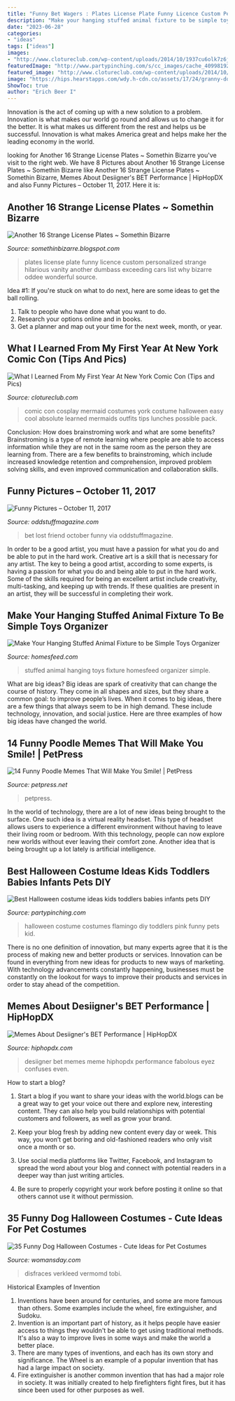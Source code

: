 ```yaml
---
title: "Funny Bet Wagers : Plates License Plate Funny Licence Custom Personalized Strange Hilarious Vanity Another Dumbass Exceeding Cars List Why Bizarre Oddee Wonderful Source"
description: "Make your hanging stuffed animal fixture to be simple toys organizer"
date: "2023-06-28"
categories:
- "ideas"
tags: ["ideas"]
images:
- "http://www.clotureclub.com/wp-content/uploads/2014/10/1937cu6olk7z6jpg.jpg"
featuredImage: "http://www.partypinching.com/s/cc_images/cache_4099819277.jpg?t=1472707794"
featured_image: "http://www.clotureclub.com/wp-content/uploads/2014/10/1937cu6olk7z6jpg.jpg"
image: "https://hips.hearstapps.com/wdy.h-cdn.co/assets/17/24/granny-dog.jpg?crop=1.0xw:1xh;center,top&amp;resize=480:*"
ShowToc: true
author: "Erich Beer I"
---
```



Innovation is the act of coming up with a new solution to a problem. Innovation is what makes our world go round and allows us to change it for the better. It is what makes us different from the rest and helps us be successful. Innovation is what makes America great and helps make her the leading economy in the world.

	

		
looking for Another 16 Strange License Plates ~ Somethin Bizarre you've visit to the right web. We have 8 Pictures about Another 16 Strange License Plates ~ Somethin Bizarre like Another 16 Strange License Plates ~ Somethin Bizarre, Memes About Desiigner&#039;s BET Performance | HipHopDX and also Funny Pictures – October 11, 2017. Here it is:
		
    
## Another 16 Strange License Plates ~ Somethin Bizarre

<img loading=lazy src="https://4.bp.blogspot.com/_I9lJuLPsXSs/S-iItOvBJWI/AAAAAAAAMok/MfELHXYYZR0/s400/Another+16+Strange+License+Plates+2.jpg" onerror="this.onerror=null;this.src='https://tse3.mm.bing.net/th?id=OIP.2y5jKdWYl1vVt6wfzFzpIQHaGS&amp;pid=15.1';" alt="Another 16 Strange License Plates ~ Somethin Bizarre">

_Source: somethinbizarre.blogspot.com_

>plates license plate funny licence custom personalized strange hilarious vanity another dumbass exceeding cars list why bizarre oddee wonderful source. 

	

Idea #1:
If you're stuck on what to do next, here are some ideas to get the ball rolling.
1. Talk to people who have done what you want to do.
2. Research your options online and in books.
3. Get a planner and map out your time for the next week, month, or year.

    
## What I Learned From My First Year At New York Comic Con (Tips And Pics)

<img loading=lazy src="http://www.clotureclub.com/wp-content/uploads/2014/10/1937cu6olk7z6jpg.jpg" onerror="this.onerror=null;this.src='https://tse1.mm.bing.net/th?id=OIP.QcCNWwMU5X1PnntOX83lMgHaJ4&amp;pid=15.1';" alt="What I Learned From My First Year At New York Comic Con (Tips and Pics)">

_Source: clotureclub.com_

>comic con cosplay mermaid costumes york costume halloween easy cool absolute learned mermaids outfits tips lunches possible pack. 

	

Conclusion: How does brainstroming work and what are some benefits?
Brainstroming is a type of remote learning where people are able to access information while they are not in the same room as the person they are learning from. There are a few benefits to brainstroming, which include increased knowledge retention and comprehension, improved problem solving skills, and even improved communication and collaboration skills.

    
## Funny Pictures – October 11, 2017

<img loading=lazy src="http://oddstuffmagazine.com/wp-content/uploads/2017/10/My-friend-lost-a-bet-650x527.jpg" onerror="this.onerror=null;this.src='https://tse4.mm.bing.net/th?id=OIP.n_sVayBfUSyCXBMUSDjqSwHaGA&amp;pid=15.1';" alt="Funny Pictures – October 11, 2017">

_Source: oddstuffmagazine.com_

>bet lost friend october funny via oddstuffmagazine. 

	

In order to be a good artist, you must have a passion for what you do and be able to put in the hard work.
Creative art is a skill that is necessary for any artist. The key to being a good artist, according to some experts, is having a passion for what you do and being able to put in the hard work. Some of the skills required for being an excellent artist include creativity, multi-tasking, and keeping up with trends. If these qualities are present in an artist, they will be successful in completing their work.

    
## Make Your Hanging Stuffed Animal Fixture To Be Simple Toys Organizer

<img loading=lazy src="https://homesfeed.com/wp-content/uploads/2015/07/gorgeous-swinging-model-hanging-stuffed-animal-design-with-wooden-rack-and-white-traditional-rope-beneath-blue-wall-with-various-animal-dolls.jpg" onerror="this.onerror=null;this.src='https://tse2.mm.bing.net/th?id=OIP.gusv07nlT-qlROabdj4OMgHaE8&amp;pid=15.1';" alt="Make Your Hanging Stuffed Animal Fixture to be Simple Toys Organizer">

_Source: homesfeed.com_

>stuffed animal hanging toys fixture homesfeed organizer simple. 

	

What are big ideas?
Big ideas are spark of creativity that can change the course of history. They come in all shapes and sizes, but they share a common goal: to improve people’s lives. When it comes to big ideas, there are a few things that always seem to be in high demand. These include technology, innovation, and social justice. Here are three examples of how big ideas have changed the world.

    
## 14 Funny Poodle Memes That Will Make You Smile! | PetPress

<img loading=lazy src="https://petpress.net/wp-content/uploads/2019/11/poodle-1-5.jpg" onerror="this.onerror=null;this.src='https://tse3.mm.bing.net/th?id=OIP.Z7O8hVwcGWgdt2MEtb4S5AAAAA&amp;pid=15.1';" alt="14 Funny Poodle Memes That Will Make You Smile! | PetPress">

_Source: petpress.net_

>petpress. 

	

In the world of technology, there are a lot of new ideas being brought to the surface. One such idea is a virtual reality headset. This type of headset allows users to experience a different environment without having to leave their living room or bedroom. With this technology, people can now explore new worlds without ever leaving their comfort zone. Another idea that is being brought up a lot lately is artificial intelligence.

    
## Best Halloween Costume Ideas Kids Toddlers Babies Infants Pets DIY

<img loading=lazy src="http://www.partypinching.com/s/cc_images/cache_4099819277.jpg?t=1472707794" onerror="this.onerror=null;this.src='https://tse3.mm.bing.net/th?id=OIP.wBwERr5fyQqe1JTLufGRTQHaJ3&amp;pid=15.1';" alt="Best Halloween costume ideas kids toddlers babies infants pets DIY">

_Source: partypinching.com_

>halloween costume costumes flamingo diy toddlers pink funny pets kid. 

	

There is no one definition of innovation, but many experts agree that it is the process of making new and better products or services. Innovation can be found in everything from new ideas for products to new ways of marketing. With technology advancements constantly happening, businesses must be constantly on the lookout for ways to improve their products and services in order to stay ahead of the competition.

    
## Memes About Desiigner&#039;s BET Performance | HipHopDX

<img loading=lazy src="https://s3.amazonaws.com/hiphopdx-production/2016/07/Desiigner-BET-Meme-5.jpg" onerror="this.onerror=null;this.src='https://tse3.mm.bing.net/th?id=OIP.6Ur8QMGZWlNUv_SGWuEp-wHaHR&amp;pid=15.1';" alt="Memes About Desiigner&#039;s BET Performance | HipHopDX">

_Source: hiphopdx.com_

>desiigner bet memes meme hiphopdx performance fabolous eyez confuses even. 

	

How to start a blog?
1. Start a blog if you want to share your ideas with the world.blogs can be a great way to get your voice out there and explore new, interesting content. They can also help you build relationships with potential customers and followers, as well as grow your brand.
2. Keep your blog fresh by adding new content every day or week. This way, you won’t get boring and old-fashioned readers who only visit once a month or so.

3. Use social media platforms like Twitter, Facebook, and Instagram to spread the word about your blog and connect with potential readers in a deeper way than just writing articles.

4. Be sure to properly copyright your work before posting it online so that others cannot use it without permission.

    
## 35 Funny Dog Halloween Costumes - Cute Ideas For Pet Costumes

<img loading=lazy src="https://hips.hearstapps.com/wdy.h-cdn.co/assets/17/24/granny-dog.jpg?crop=1.0xw:1xh;center,top&amp;resize=480:*" onerror="this.onerror=null;this.src='https://tse2.mm.bing.net/th?id=OIP.osw9HmXYCL-fpsEBu3kzvQHaLH&amp;pid=15.1';" alt="35 Funny Dog Halloween Costumes - Cute Ideas for Pet Costumes">

_Source: womansday.com_

>disfraces verkleed vermomd tobi. 

	

Historical Examples of Invention
1. Inventions have been around for centuries, and some are more famous than others. Some examples include the wheel, fire extinguisher, and Sudoku.
2. Invention is an important part of history, as it helps people have easier access to things they wouldn't be able to get using traditional methods. It's also a way to improve lives in some ways and make the world a better place.
3. There are many types of inventions, and each has its own story and significance. The Wheel is an example of a popular invention that has had a large impact on society.
4. Fire extinguisher is another common invention that has had a major role in society. It was initially created to help firefighters fight fires, but it has since been used for other purposes as well.

